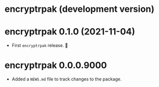 <!--- https://devguide.ropensci.org/releasing.html -->
<!--- https://style.tidyverse.org/news.html -->
<!--- https://semver.org/ -->

# encryptrpak (development version)




# encryptrpak 0.1.0 (2021-11-04)

* First `encryptrpak` release. 🎉

# encryptrpak 0.0.0.9000

* Added a `NEWS.md` file to track changes to the package.

